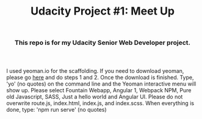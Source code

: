 <header>
	<h1>Udacity Project #1: Meet Up</h1>	
</header>
<section>
	<header>
		<h3>This repo is for my Udacity Senior Web Developer project.</h3>
	</header>
	<article>
		<p>I used yeoman.io for the scaffolding. If you need to download yeoman, please go <a href="http://yeoman.io/codelab/setup.html">here</a> and do steps 1 and 2. Once the download is finished. Type, 'yo' (no quotes) on the command line and the Yeoman interactive menu will show up. Please select Fountain Webapp, Angular 1, Webpack NPM, Pure old Javascript, SASS, Just a hello world and Angular UI. Please do not overwrite route.js, index.html, index.js, and index.scss. When everything is done, type: 'npm run serve' (no quotes)</p>
	</article>
</section>


